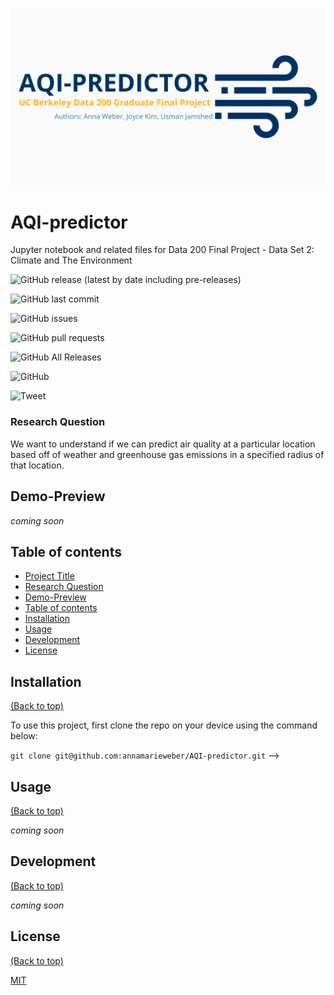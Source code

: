![Banner](https://github.com/annamarieweber/AQI-predictor/blob/master/header.png)

# AQI-predictor

Jupyter notebook and related files for Data 200 Final Project - Data Set 2: Climate and The Environment


![GitHub release (latest by date including pre-releases)](https://img.shields.io/github/v/release/annamarieweber/AQI-predictor?include_prereleases)
<!-- version of the current release. -->

![GitHub last commit](https://img.shields.io/github/last-commit/annamarieweber/AQI-predictor)
<!-- last commit -->

![GitHub issues](https://img.shields.io/github/issues-raw/annamarieweber/AQI-predictor)
<!-- tracks issues in  project and gets updated automatically -->

![GitHub pull requests](https://img.shields.io/github/issues-pr/annamarieweber/AQI-predictor)
<!--: that tracks pull requests.-->

![GitHub All Releases](https://img.shields.io/github/downloads/annamarieweber/AQI-predictor/total)
<!-- number of downloads -->

![GitHub](https://img.shields.io/github/license/annamarieweber/AQI-predictor)
<!-- license -->

![Tweet](https://img.shields.io/twitter/url?style=flat-square&logo=twitter&url=https%3A%2F%2Fnavendu.me%2Fnsfw-filter%2Findex.html)
<!-- tweet -->

### Research Question
We want to understand if we can predict air quality at a particular location based off of weather and greenhouse gas emissions in a specified radius of that location.

## Demo-Preview

*coming soon*

## Table of contents


- [Project Title](#project-title)
- [Research Question](#research-question)
- [Demo-Preview](#demo-preview)
- [Table of contents](#table-of-contents)
- [Installation](#installation)
- [Usage](#usage)
- [Development](#development)
- [License](#license)


## Installation
[(Back to top)](#table-of-contents)

To use this project, first clone the repo on your device using the command below:

```git clone git@github.com:annamarieweber/AQI-predictor.git``` -->

## Usage
[(Back to top)](#table-of-contents)

*coming soon*

## Development
[(Back to top)](#table-of-contents)

*coming soon*

## License
[(Back to top)](#table-of-contents)

[MIT](https://opensource.org/licenses/MIT)

